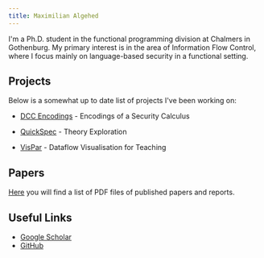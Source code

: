 ```yaml
---
title: Maximilian Algehed
---
```


I'm a Ph.D. student in the functional programming division at Chalmers in Gothenburg.
My primary interest is in the area of Information Flow Control, where I focus mainly
on language-based security in a functional setting.

## Projects
Below is a somewhat up to date list of projects I've been working on:

* [DCC Encodings](projectsHTML/DCC.html) - Encodings of a Security Calculus

* [QuickSpec](projectsHTML/QuickSpec.html) - Theory Exploration

* [VisPar](projectsHTML/VisPar.html) - Dataflow Visualisation for Teaching 

## Papers
[Here](papers.html) you will find a list of PDF files of published
papers and reports.

## Useful Links
* [Google Scholar](https://scholar.google.se/citations?user=KGd-EW8AAAAJ&hl=en)
* [GitHub](https://github.com/MaximilianAlgehed)
